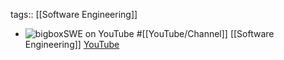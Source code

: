 tags:: [[Software Engineering]]

- ![bigboxSWE on YouTube](https://yt3.googleusercontent.com/mNDhkft6TwjlkQfVvZV-jPeZI7BpoD6VjnsCxZXnUmXvgoeoqT3ARskukIR4hvoHeDewT93IMA=w2120-fcrop64=1,00005a57ffffa5a8-k-c0xffffffff-no-nd-rj)
  #[[YouTube/Channel]] [[Software Engineering]] 
  [YouTube](https://www.youtube.com/@bigboxSWE)